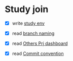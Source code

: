 # Study join 

- [x] write [study env](https://github.com/lawnmowing-programmer/algo/discussions/181)

- [x] read [branch naming](https://github.com/lawnmowing-programmer/algo/discussions/6)

- [x] read [Others Prj dashboard](https://github.com/orgs/lawnmowing-programmer/projects/1/views/2)

- [x] read [Commit convention](https://github.com/lkeonwoo94/algo/edit/main/README.md)

